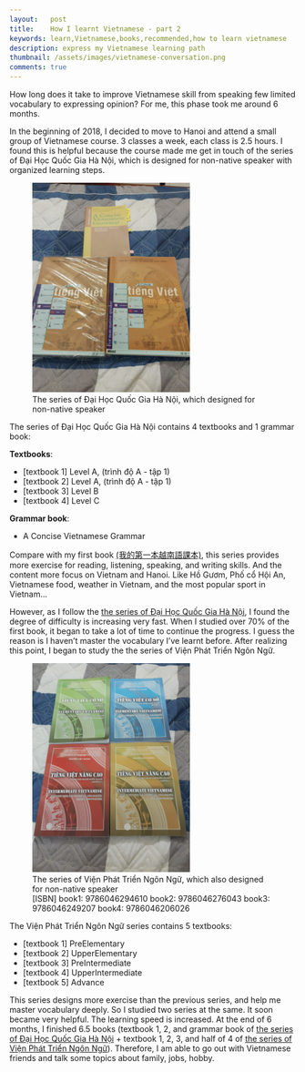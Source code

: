 ```yaml
---
layout:   post
title:    How I learnt Vietnamese - part 2
keywords: learn,Vietnamese,books,recommended,how to learn vietnamese
description: express my Vietnamese learning path
thumbnail: /assets/images/vietnamese-conversation.png
comments: true
---
```

How long does it take to improve Vietnamese skill from speaking few limited vocabulary to expressing opinion? For me, this phase took me around 6 months.

In the beginning of 2018, I decided to move to Hanoi and attend a small group of Vietnamese course. 3 classes a week, each class is 2.5 hours. I found this is helpful because the course made me get in touch of the series of Đại Học Quốc Gia Hà Nội, which is designed for non-native speaker with organized learning steps.

<a id="the-series-of-dai-hoc-quoc-gia-hanoi"></a>
<figure>
  <div class="thumbnail">
    <img src="/assets/images/vietnamese-book-dai-hoc-quoc-gia-hanoi.png" alt="Vietnamese beginner textbook">
  </div>
  <figcaption>The series of Đại Học Quốc Gia Hà Nội, which designed for non-native speaker</figcaption>
</figure>

The series of Đại Học Quốc Gia Hà Nội contains 4 textbooks and 1 grammar book:

**Textbooks**:
* [textbook 1] Level A, (trình độ A - tập 1)
* [textbook 2] Level A, (trình độ A - tập 1)
* [textbook 3] Level B
* [textbook 4] Level C

**Grammar book**:
  * A Concise Vietnamese Grammar

Compare with my first book <a href="/2018/07/03/how-i-learnt-vietnamese.html" target="_blank">(我的第一本越南語課本)</a>, this series provides more exercise for reading, listening, speaking, and writing skills. And the content more focus on Vietnam and Hanoi. Like Hồ Gươm, Phố cổ Hội An, Vietnamese food, weather in Vietnam, and the most popular sport in Vietnam...

However, as I follow the <a href="#the-series-of-dai-hoc-quoc-gia-hanoi">the series of Đại Học Quốc Gia Hà Nội</a>, I found the degree of difficulty is increasing very fast. When I studied over 70% of the first book, it began to take a lot of time to continue the progress. I guess the reason is I haven’t master the vocabulary I’ve learnt before. After realizing this point, I began to study the the series of Viện Phát Triển Ngôn Ngữ.

<a id="the-series-of-viet-phat-trien-ngon-ngu"></a>
<figure>
  <div class="thumbnail">
    <img src="/assets/images/vietnamese-book-vien-phat-trien-ngon-ngu.png" alt="Vietnamese beginner textbook">
  </div>
  <figcaption>The series of Viện Phát Triển Ngôn Ngữ, which also designed for non-native speaker</figcaption>
  <figcaption>[ISBN]
book1: 9786046294610<meta itemprop='bookID' content='isbn:9786046294610'/>
book2: 9786046276043<meta itemprop='bookID' content='isbn:9786046276043'/>
book3: 9786046249207<meta itemprop='bookID' content='isbn:9786046249207'/>
book4: 9786046206026<meta itemprop='bookID' content='isbn:9786046206026'/>
  </figcaption>
</figure>


The Viện Phát Triển Ngôn Ngữ series contains 5 textbooks:

* [textbook 1] PreElementary
* [textbook 2] UpperElementary
* [textbook 3] PreIntermediate
* [textbook 4] UpperIntermediate
* [textbook 5] Advance

This series designs more exercise than the previous series, and help me master vocabulary deeply. So I studied two series at the same. It soon became very helpful. The learning speed is increased. At the end of 6 months, I finished 6.5 books (textbook 1, 2, and grammar book of <a href="#the-series-of-dai-hoc-quoc-gia-hanoi">the series of Đại Học Quốc Gia Hà Nội</a> + textbook 1, 2, 3, and half of 4 of <a href="#the-series-of-viet-phat-trien-ngon-ngu">the series of Viện Phát Triển Ngôn Ngữ</a>). Therefore, I am able to go out with Vietnamese friends and talk some topics about family, jobs, hobby.